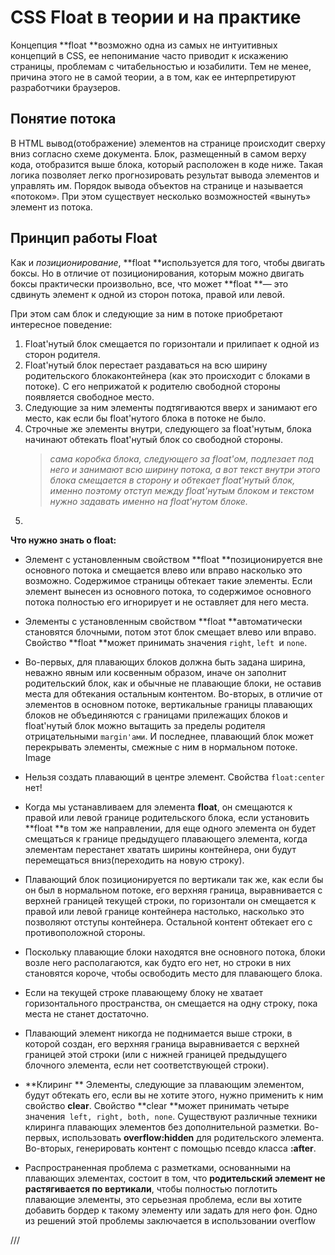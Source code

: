 # CSS Float в теории и на практике 

Концепция **float **возможно одна из самых не интуитивных концепций в CSS, ее непонимание часто приводит к искажению страницы, проблемам с читабельностью и юзабилити. Тем не менее, причина этого не в самой теории, а в том, как ее интерпретируют разработчики браузеров. 

## Понятие потока 

В HTML вывод\(отображение\) элементов на странице происходит сверху вниз согласно схеме документа. Блок, размещенный в самом верху кода, отобразится выше блока, который расположен в коде ниже.  Такая логика позволяет легко прогнозировать результат вывода элементов и управлять им. Порядок вывода объектов на странице и называется «потоком». При этом существует несколько возможностей «вынуть» элемент из потока. 

## Принцип работы Float 

Как и _позиционирование_, **float **используется для того, чтобы двигать боксы. Но в отличие от позиционирования, которым можно двигать боксы практически произвольно, все, что может **float **— это сдвинуть элемент к одной из сторон потока, правой или левой. 

При этом сам блок и следующие за ним в потоке приобретают интересное поведение:

1. Float'нутый блок смещается по горизонтали и прилипает к одной из сторон родителя.
2. Float'нутый блок перестает раздаваться на всю ширину родительского блокаконтейнера \(как это происходит с блоками в потоке\). С его неприжатой к родителю свободной стороны появляется свободное место.
3. Следующие за ним элементы подтягиваются вверх и занимают его место, как если бы float'нутого блока в потоке не было.
4. Строчные же элементы внутри, следующего за float'нутым, блока начинают обтекать float'нутый блок со свободной стороны.
   > _сама коробка блока, следующего за float'ом, подлезает под него и занимают всю ширину потока, а вот текст внутри этого блока смещается в сторону и обтекает float'нутый блок, именно поэтому отступ между float'нутым блоком и текстом нужно задавать именно на float'нутом блоке._
5. 
**Что нужно знать о float:**

* Элемент с установленным свойством **float **позиционируется вне основного потока и смещается влево или вправо насколько это возможно. Содержимое страницы обтекает такие элементы. Если элемент вынесен из основного потока, то содержимое основного потока полностью его игнорирует и не оставляет для него места.
* Элементы с установленным свойством **float **автоматически становятся блочными, потом этот блок смещает влево или вправо. Свойство **float **может принимать значения `right`, `left `и `none`.
* Во-первых, для плавающих блоков должна быть задана ширина, неважно явным или косвенным образом, иначе он заполнит родительский блок, как и обычные не плавающие блоки, не оставив места для обтекания остальным контентом. Во-вторых, в отличие от элементов в основном потоке, вертикальные границы плавающих блоков не объединяются с границами прилежащих блоков и float'нутый блок можно вытащить за пределы родителя отрицательными `margin'ами`. И последнее, плавающий блок может перекрывать элементы, смежные с ним в нормальном потоке. 
  Image

* Нельзя создать плавающий в центре элемент. Свойства `float:center` нет! 
* Когда мы устанавливаем для элемента **float**, он смещаются к правой или левой границе родительского блока, если установить **float **в том же направлении, для еще одного элемента он будет смещаться к границе предыдущего плавающего элемента, когда элементам перестанет хватать ширины контейнера, они будут перемещаться вниз\(переходить на новую строку\).
* Плавающий блок позиционируется по вертикали так же, как если бы он был в нормальном потоке, его верхняя граница, выравнивается с верхней границей текущей строки, по горизонтали он смещается к правой или левой границе контейнера настолько, насколько это позволяют отступы контейнера. Остальной контент обтекает его с противоположной стороны.
* Поскольку плавающие блоки находятся вне основного потока,  блоки возле него располагаются, как будто его нет, но строки в них становятся короче, чтобы освободить место для плавающего блока.
* Если на текущей строке плавающему блоку не хватает горизонтального пространства, он смещается на одну строку, пока места не станет достаточно.
* Плавающий элемент никогда не поднимается выше строки, в которой создан, его верхняя граница выравнивается с верхней границей этой строки \(или с нижней границей предыдущего блочного элемента, если нет соответствующей строки\).
* **Клиринг **
  Элементы, следующие за плавающим элементом, будут обтекать его, если вы не хотите этого, нужно применить к ним свойство **clear**. Свойство **clear **может принимать четыре значения` left, right, both, none`. 
  Существуют различные техники клиринга плавающих элементов без дополнительной разметки. Во-первых, использовать **overflow:hidden** для родительского элемента. Во-вторых, генерировать контент с помощью псевдо класса **:after**.
* Распространенная проблема с разметками, основанными на плавающих элементах, состоит в том, что **родительский элемент не растягивается по вертикали**, чтобы полностью поглотить плавающие элементы, это серьезная проблема, если вы хотите добавить бордер к такому элементу или задать для него фон. Одно из решений этой проблемы заключается в использовании overflow









///



